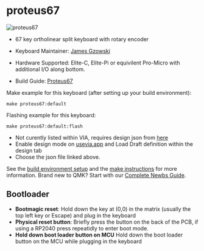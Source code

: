 # proteus67

![proteus67](https://i.imgur.com/mYhl7Ja.png)

* 67 key ortholinear split keyboard with rotary encoder 

* Keyboard Maintainer: [James Gzowski](https://github.com/gzowski)
* Hardware Supported: Elite-C, Elite-Pi or equivilent Pro-Micro with additional I/O along bottom.
* Build Guide: [Proteus67](https://github.com/gzowski/Proteus67)

Make example for this keyboard (after setting up your build environment):

    make proteus67:default

Flashing example for this keyboard:

    make proteus67:default:flash


* Not curently listed within VIA, requires design json from [here](https://github.com/gzowski/Proteus67/blob/main/QMK%20Firmware/via.json)
* Enable design mode on [usevia.app](https://usevia.app/settings) and Load Draft definition within the design tab
* Choose the json file linked above.

See the [build environment setup](https://docs.qmk.fm/#/getting_started_build_tools) and the [make instructions](https://docs.qmk.fm/#/getting_started_make_guide) for more information. Brand new to QMK? Start with our [Complete Newbs Guide](https://docs.qmk.fm/#/newbs).

## Bootloader

* **Bootmagic reset**: Hold down the key at (0,0) in the matrix (usually the top left key or Escape) and plug in the keyboard
* **Physical reset button**: Briefly press the button on the back of the PCB, if using a RP2040 press repeatidly to enter boot mode.
* **Hold down boot loader button on MCU** Hold down the boot loader button on the MCU while plugging in the keyboard
